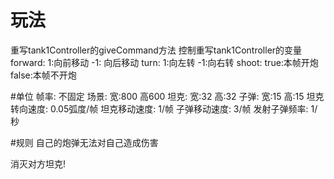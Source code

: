 # 玩法
重写tank1Controller的giveCommand方法
控制重写tank1Controller的变量
forward: 1:向前移动 -1: 向后移动
turn: 1:向左转 -1:向右转
shoot: true:本帧开炮 false:本帧不开炮

#单位
帧率: 不固定
场景: 宽:800 高600
坦克: 宽:32 高:32
子弹: 宽:15 高:15
坦克转向速度: 0.05弧度/帧
坦克移动速度: 1/帧
子弹移动速度: 3/帧
发射子弹频率: 1/秒

#规则
自己的炮弹无法对自己造成伤害

消灭对方坦克!